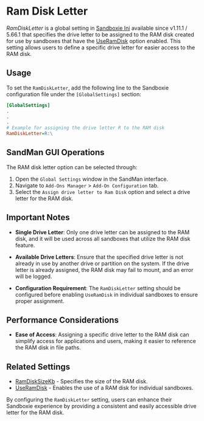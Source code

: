 # Ram Disk Letter

_RamDiskLetter_ is a global setting in [Sandboxie Ini](SandboxieIni.md) available since v1.11.1 / 5.66.1 that specifies the drive letter to be assigned to the RAM disk created for use by sandboxes that have the [UseRamDisk](UseRamDisk.md) option enabled. This setting allows users to define a specific drive letter for easier access to the RAM disk.

## Usage

To set the `RamDiskLetter`, add the following line to the Sandboxie configuration file under the `[GlobalSettings]` section:

```ini
[GlobalSettings]
.
.
.
# Example for assigning the drive letter R to the RAM disk
RamDiskLetter=R:\
```

## SandMan GUI Operations

The RAM disk letter option can be selected through:

1. Open the `Global Settings` window in the SandMan interface.
2. Navigate to `Add-Ons Manager` > `Add-On Configuration` tab.
3. Select the `Assign drive letter to Ram Disk` option and select a drive letter for the RAM disk.

## Important Notes

- **Single Drive Letter**: Only one drive letter can be assigned to the RAM disk, and it will be used across all sandboxes that utilize the RAM disk feature.

- **Available Drive Letters**: Ensure that the specified drive letter is not already in use by another drive or partition on the system. If the drive letter is already assigned, the RAM disk may fail to mount, and an error will be logged.

- **Configuration Requirement**: The `RamDiskLetter` setting should be configured before enabling `UseRamDisk` in individual sandboxes to ensure proper assignment.

## Performance Considerations

- **Ease of Access**: Assigning a specific drive letter to the RAM disk can simplify access for applications and users, making it easier to reference the RAM disk in file paths.

## Related Settings

- [RamDiskSizeKb](RamDiskSizeKb.md) - Specifies the size of the RAM disk.
- [UseRamDisk](UseRamDisk.md) - Enables the use of a RAM disk for individual sandboxes.

By configuring the `RamDiskLetter` setting, users can enhance their Sandboxie experience by providing a consistent and easily accessible drive letter for the RAM disk.